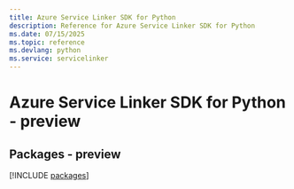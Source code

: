```yaml
---
title: Azure Service Linker SDK for Python
description: Reference for Azure Service Linker SDK for Python
ms.date: 07/15/2025
ms.topic: reference
ms.devlang: python
ms.service: servicelinker
---
```

# Azure Service Linker SDK for Python - preview
## Packages - preview
[!INCLUDE [packages](service-linker-index.md)]